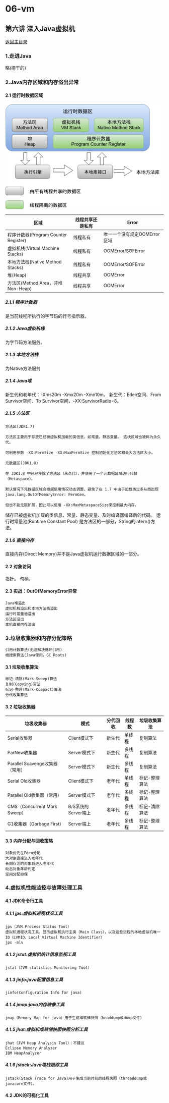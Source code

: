 # 06-vm

## 第六讲 深入Java虚拟机
[返回主目录](../README.md)

### 1.走进Java
略(捞干的)





 
### 2.Java内存区域和内存溢出异常

#### 2.1 运行时数据区域 
![](src/main/resources/images/06-RuntimeMemoryAllocation.jpg)

区域 | 线程共享还是私有 | Error
---|---|---
程序计数器(Program Counter Register) | 线程私有 | 唯一一个没有规定OOMError区域
虚拟机栈(Virtual Machine Stacks) | 线程私有 | OOMError/SOFError
本地方法栈(Native Method Stacks) | 线程私有 | OOMError/SOFError
堆(Heap) | 线程共享 | OOMError
方法区(Method Area，非堆Non-Heap) | 线程共享 | OOMError
 
##### 2.1.1 程序计数器 
   是当前线程所执行的字节码的行号指示器。

##### 2.1.2 Java虚拟机栈
   为字节码方法服务。
 
##### 2.1.3 本地方法栈
   为Native方法服务  

##### 2.1.4 Java堆
   新生代和老年代：-Xms20m -Xmx20m -Xmn10m。
   新生代：Eden空间、From Survivor空间、To Survivor空间，-XX:SurvivorRadio=8。

##### 2.1.5 方法区
    方法区(JDK1.7)
    
    方法区主要用于存放已经被虚拟机加载的类信息，如常量，静态变量。 这块区域也被称为永久代。
    
    可利用参数 -XX:PermSize -XX:MaxPermSize 控制初始化方法区和最大方法区大小。
    
    元数据区(JDK1.8)
    
    在 JDK1.8 中已经移除了方法区（永久代），并使用了一个元数据区域进行代替（Metaspace）。
    
    默认情况下元数据区域会根据使用情况动态调整，避免了在 1.7 中由于加载类过多从而出现 java.lang.OutOfMemoryError: PermGen。
    
    但也不能无限扩展，因此可以使用 -XX:MaxMetaspaceSize来控制最大内存。

   储存已被虚拟机加载的类信息、常量、静态变量、及时编译器编译后的代码。
   运行时常量池(Runtime Constant Pool) 是方法区的一部分，String的intern()方法。

##### 2.1.6 直接内存
   直接内存(Direct Memory)并不是Java虚拟机运行数据区域的一部分。

#### 2.2 对象访问
   指针。
   句柄。   

#### 2.3 实战：OutOfMemoryError异常
    Java堆溢出
    虚拟机栈溢出和本地方法栈溢出
    运行时常量池溢出
    方法区溢出
    本机直接内存溢出






### 3.垃圾收集器和内存分配策略

    引用计数算法(无法解决循环引用)
    根搜索算法(Java使用，GC Roots)

#### 3.1 垃圾收集算法
    标记-清除(Mark-Sweep)算法
    复制(Copying)算法
    标记-整理(Mark-Compact)算法
    分代收集算法

#### 3.2 垃圾收集器
垃圾收集器 | 模式 | 分代回收 | 线程数 | 垃圾收集算法
---|---|---|---|---
Serial收集器 | Client模式下 | 新生代 | 单线程 | 复制算法
ParNew收集器 | Server模式下 | 新生代 | 多线程 | 复制算法
Parallel Scavenge收集器（常用） | Server模式下 | 新生代 | 多线程 | 复制算法
Serial Old收集器 | Client模式下 | 老年代 | 单线程 | 标记-整理算法
Parallel Old收集器（常用） | Server模式下 | 老年代 | 多线程 |  标记-整理算法
CMS（Concurrent Mark Sweep）| B/S系统的Server端上 | 老年代 | 多线程 | 标记-清除算法
G1收集器（Garbage First）| Server端上 | 老年代 | 多线程 | 标记-整理算法

    

#### 3.3 内存分配与回收策略
    对象优先在Eden分配
    大对象直接进入老年代
    长期存活的对象将进入老年代
    动态对象年龄判定
    空间分配担保
    
    
    
    
    

### 4.虚拟机性能监控与故障处理工具
#### 4.1 JDK命令行工具

##### 4.1.1 jps:虚拟机进程状况工具
    jps（JVM Process Status Tool）
    虚拟机进程状况工具，显示虚拟机执行主类（Main Class），以及这些进程的本地虚拟机唯一ID（LVMID，Local Virtual Machine Identifier）
    jps -mlv
    
##### 4.1.2 jstat:虚拟机统计信息监视工具
    jstat（JVM statistics Monitoring Tool） 

##### 4.1.3 jinfo:java配置信息工具
    jinfo(Configuration Info for java)

##### 4.1.4 jmap:java内存映像工具
    jmap（Memory Map for java）用于生成堆转储快照（headdump或dump文件）
           
##### 4.1.5 jhat:虚拟机堆转储快照快照分析工具
    jhat（JVM Heap Analysis Tool）：不建议
    Eclipse Memory Analyzer
    IBM HeapAnalyzer    

##### 4.1.6 jstack:Java堆栈跟踪工具
    jstack(Stack Trace for Java)用于生成当前时刻的线程快照（threaddump或javacore文件）。
            
#### 4.2 JDK的可视化工具
        
    
        
    
     
       
   
    